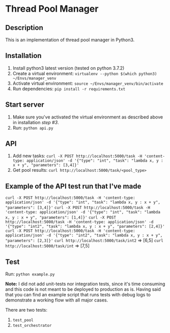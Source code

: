 # Thread Pool Manager
## Description
This is an implementation of thread pool manager in Python3.

## Installation
1. Install python3 latest version (tested on python 3.7.2)
1. Create a virtual environment: `virtualenv --python $(which python3) ~/Envs/manager_venv`
1. Activate virtual environment: `source ~/Envs/manager_venv/bin/activate`
1. Run dependencies: `pip install -r requirements.txt`

## Start server
1. Make sure you've activated the virtual environment as described above in installation *step #3*.
1. Run: `python api.py`

## API
1. Add new tasks: `curl -X POST http://localhost:5000/task -H 'content-type: application/json' -d '{"type": "int", "task": "lambda x, y : x + y", "parameters": [3,4]}'`
1. Get pool results: `curl http://localhost:5000/task/<pool_type>`

## Example of the API test run that I've made
`curl -X POST http://localhost:5000/task -H 'content-type: application/json' -d '{"type": "int", "task": "lambda x, y : x + y", "parameters": [3,4]}'`
`curl -X POST http://localhost:5000/task -H 'content-type: application/json' -d '{"type": "int", "task": "lambda x, y : x + y", "parameters": [1,4]}'`
`curl -X POST http://localhost:5000/task -H 'content-type: application/json' -d '{"type": "int2", "task": "lambda x, y : x + y", "parameters": [2,4]}'`
`curl -X POST http://localhost:5000/task -H 'content-type: application/json' -d '{"type": "int2", "task": "lambda x, y : x + y", "parameters": [2,3]}'`
`curl http://localhost:5000/task/int2` => [6,5]
`curl http://localhost:5000/task/int` => [7,5]

## Test
Run: `python example.py`

**Note:**
I did not add unit-tests nor integration tests, since it's time consuming and this code is not meant to be deployed to production as is.
Having said that you can find an example script that runs tests with debug logs to demonstrate a working flow with all major cases.

There are two tests:
1. `test_pool`
1. `test_orchestrator`
